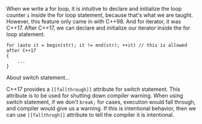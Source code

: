 
When we write a for loop, it is intuitive to declare and initialize the loop counter `i` inside the for loop statement, because that's what we are taught. However, this feature only came in with C++98. And for iterator, it was C++17. After C++17, we can declare and initialize our iterator inside the for loop statement.
```
for (auto it = begin(str); it != end(str); ++it) // this is allowed after C++17
{
	...
}
```

About switch statement...

C++17 provides a `[[fallthrough]]` attribute for switch statement. This attribute is to be used for shutting down compiler warning. When using switch statement, if we don't `break;` for cases, execution would fall through, and compiler would give us a warning. If this is intentional behavior, then we can use `[[fallthrogh]]` attribute to tell the compiler it is intentional.